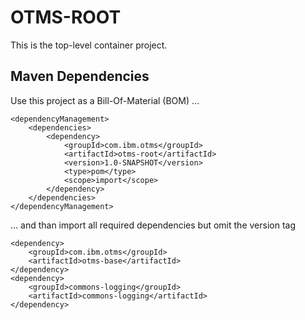 # OTMS-ROOT

This is the top-level container project.

## Maven Dependencies
Use this project as a Bill-Of-Material (BOM) ...
```
<dependencyManagement>
    <dependencies>
        <dependency>
            <groupId>com.ibm.otms</groupId>
            <artifactId>otms-root</artifactId>
            <version>1.0-SNAPSHOT</version>
            <type>pom</type>
            <scope>import</scope>
        </dependency>
    </dependencies>
</dependencyManagement>
```
... and than import all required dependencies but omit the version tag
```
<dependency>
    <groupId>com.ibm.otms</groupId>
    <artifactId>otms-base</artifactId>
</dependency>
<dependency>
    <groupId>commons-logging</groupId>
    <artifactId>commons-logging</artifactId>
</dependency>
```
